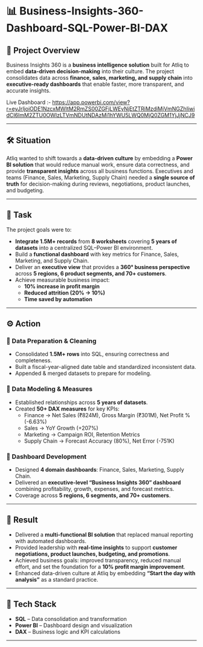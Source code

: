 # 📊 Business-Insights-360-Dashboard-SQL-Power-BI-DAX

## 📌 Project Overview  
Business Insights 360 is a **business intelligence solution** built for Atliq to embed **data-driven decision-making** into their culture. The project consolidates data across **finance, sales, marketing, and supply chain** into **executive-ready dashboards** that enable faster, more transparent, and accurate insights.  

Live Dashboard :- https://app.powerbi.com/view?r=eyJrIjoiODE1NzcxMWItM2RmZS00ZGFjLWEyNjEtZTRiMzdiMjVmNGZhIiwidCI6ImM2ZTU0OWIzLTVmNDUtNDAzMi1hYWU5LWQ0MjQ0ZGM1YjJjNCJ9

---

## 🛠 Situation  
Atliq wanted to shift towards a **data-driven culture** by embedding a **Power BI solution** that would reduce manual work, ensure data correctness, and provide **transparent insights** across all business functions. Executives and teams (Finance, Sales, Marketing, Supply Chain) needed a **single source of truth** for decision-making during reviews, negotiations, product launches, and budgeting.  

---

## 🎯 Task  
The project goals were to:  
- **Integrate 1.5M+ records** from **8 worksheets** covering **5 years of datasets** into a centralized SQL–Power BI environment.  
- Build a **functional dashboard** with key metrics for Finance, Sales, Marketing, and Supply Chain.  
- Deliver an **executive view** that provides a **360° business perspective** across **5 regions, 6 product segments, and 70+ customers**.  
- Achieve measurable business impact:  
  - **10% increase in profit margin**  
  - **Reduced attrition (20% → 10%)**  
  - **Time saved by automation**  

---

## ⚙️ Action  
### 🔹 Data Preparation & Cleaning  
- Consolidated **1.5M+ rows** into SQL, ensuring correctness and completeness.  
- Built a fiscal-year-aligned date table and standardized inconsistent data.  
- Appended & merged datasets to prepare for modeling.  

### 🔹 Data Modeling & Measures  
- Established relationships across **5 years of datasets**.  
- Created **50+ DAX measures** for key KPIs:  
  - Finance → Net Sales (₹824M), Gross Margin (₹301M), Net Profit % (-6.63%)  
  - Sales → YoY Growth (+207%)  
  - Marketing → Campaign ROI, Retention Metrics  
  - Supply Chain → Forecast Accuracy (80%), Net Error (-751K)  

### 🔹 Dashboard Development  
- Designed **4 domain dashboards**: Finance, Sales, Marketing, Supply Chain.  
- Delivered an **executive-level “Business Insights 360” dashboard** combining profitability, growth, expenses, and forecast metrics.  
- Coverage across **5 regions, 6 segments, and 70+ customers**.  

---

## 🚀 Result  
- Delivered a **multi-functional BI solution** that replaced manual reporting with automated dashboards.  
- Provided leadership with **real-time insights** to support **customer negotiations, product launches, budgeting, and promotions**.  
- Achieved business goals: improved transparency, reduced manual effort, and set the foundation for a **10% profit margin improvement**.  
- Enhanced data-driven culture at Atliq by embedding **“Start the day with analysis”** as a standard practice.  

---

## 📂 Tech Stack  
- **SQL** – Data consolidation and transformation  
- **Power BI** – Dashboard design and visualization  
- **DAX** – Business logic and KPI calculations  

---
